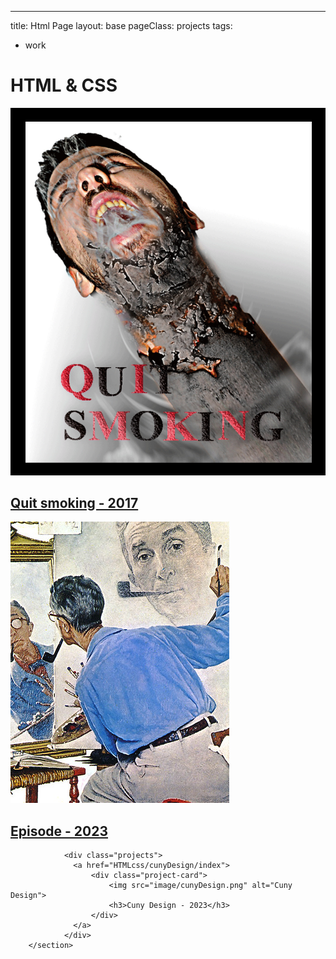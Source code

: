 ---
title: Html Page
layout: base
pageClass: projects
tags:
  - work
<h1>HTML  &#38; CSS</h1>
          <section class="HTML">
          <div class="projects">
            <a href="HTMLcss/quitSmoking/smoking/index">
                <div class="project-card">
                    <img src="image/Quitsmoking.png" alt="Quit smoking">
                    <h2>Quit smoking - 2017</h2>
                </div>
            </a>
            </div>
            <div class="projects">
                <a href="HTMLcss/episode/index">
                    <div class="project-card">
                        <img src="image/portrait.png" alt="Episode">
                        <h2>Episode - 2023</h2>
                    </div>
                </a>
                </div>

                <div class="projects">
                  <a href="HTMLcss/cunyDesign/index">
                      <div class="project-card">
                          <img src="image/cunyDesign.png" alt="Cuny Design">
                          <h3>Cuny Design - 2023</h3>
                      </div>
                  </a>
                </div>
        </section>
